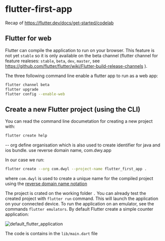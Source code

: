 # flutter-first-app

Recap of https://flutter.dev/docs/get-started/codelab

## Flutter for web

Flutter can compile the application to run on your browser.
This feature is not yet `stable` so it is only available on the
beta channel (flutter channel for feature realeses: `stable`, `beta`, `dev`, `master`, see https://github.com/flutter/flutter/wiki/Flutter-build-release-channels ).

The three following command line enable a flutter app to run as a web app:

```sh
flutter channel beta
flutter upgrade
flutter config --enable-web
```

## Create a new Flutter project (using the CLI)

You can read the command line documetation for creating a new project with:

```sh
flutter create help
```

-- org define organisation which is also used to create identifier for java and ios bundle.
use reverse domain name, com.dwy.app

In our case we run:

```sh
flutter create --org com.dwyl --project-name flutter_first_app .
```

where `com.dwyl` is used to create a unique name for the compiled project using the [reverse domain name notation](https://en.wikipedia.org/wiki/Reverse_domain_name_notation)

The project is crated on the working folder `.`
You can already test the created project with `flutter run` command. This will launch the application on your connected device.
To run the application on an emulator, see the commands `flutter emulators`.
By default Flutter create a simple counter application:

![default_flutter_application](https://user-images.githubusercontent.com/6057298/92235925-66850280-eeac-11ea-8436-c1ce059c590e.png)

The code is contains in the `lib/main.dart` file
